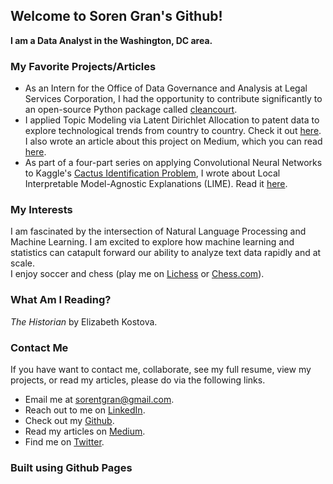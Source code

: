 ## Welcome to Soren Gran's Github!

**I am a Data Analyst in the Washington, DC area.**

### My Favorite Projects/Articles
- As an Intern for the Office of Data Governance and Analysis at Legal Services Corporation, I had the opportunity to contribute significantly to an open-source Python package called [cleancourt](https://bitbucket.org/lsc_odga/cleancourt/src/main/).
- I applied Topic Modeling via Latent Dirichlet Allocation to patent data to explore technological trends from country to country. Check it out [here](https://github.com/stgran/lda_topic_modeling). I also wrote an article about this project on Medium, which you can read [here](https://soren-gran.medium.com).
- As part of a four-part series on applying Convolutional Neural Networks to Kaggle's [Cactus Identification Problem](https://www.kaggle.com/c/aerial-cactus-identification), I wrote about Local Interpretable Model-Agnostic Explanations (LIME). Read it [here](https://soren-gran.medium.com/part-4-model-interpretation-with-lime-and-concluding-remarks-fdcfa6dae667).

### My Interests
I am fascinated by the intersection of Natural Language Processing and Machine Learning. I am excited to explore how machine learning and statistics can catapult forward our ability to analyze text data rapidly and at scale.  
I enjoy soccer and chess (play me on [Lichess](https://lichess.org/@/NurseDrunkenstein) or [Chess.com](https://www.chess.com/member/sorenfukboi)).

### What Am I Reading?
_The Historian_ by Elizabeth Kostova.

### Contact Me
If you have want to contact me, collaborate, see my full resume, view my projects, or read my articles, please do via the following links.  
- Email me at [sorentgran@gmail.com](sorentgran@gmail.com).  
- Reach out to me on [LinkedIn](https://www.linkedin.com/in/soren-gran/).  
- Check out my [Github](https://github.com/stgran).  
- Read my articles on [Medium](https://soren-gran.medium.com).  
- Find me on [Twitter](https://twitter.com/sorentgran).  

### Built using Github Pages
